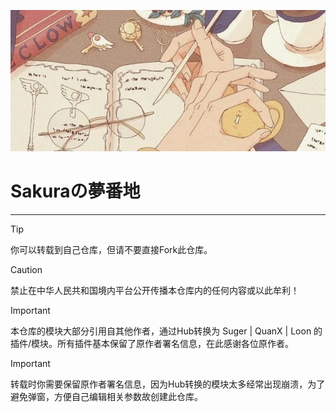 [![Banner1](Notion/Eva/Sakuras.jpg)](https://t.me/Siakiura)

# Sakuraの夢番地

------
> [!TIP]
> 你可以转载到自己仓库，但请不要直接Fork此仓库。

> [!CAUTION]
> 禁止在中华人民共和国境内平台公开传播本仓库内的任何内容或以此牟利！

> [!IMPORTANT]
> 本仓库的模块大部分引用自其他作者，通过Hub转换为 Suger | QuanX | Loon 的插件/模块。所有插件基本保留了原作者署名信息，在此感谢各位原作者。

> [!IMPORTANT]
> 转载时你需要保留原作者署名信息，因为Hub转换的模块太多经常出现崩溃，为了避免弹窗，方便自己编辑相关参数故创建此仓库。
